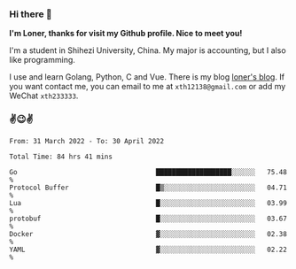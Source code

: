 ### Hi there 👋️

**I'm Loner, thanks for visit my Github profile. Nice to meet you!**

I'm a student in Shihezi University, China. My major is accounting, but I also like programming.

I use and learn Golang, Python, C and Vue. There is my blog [loner's blog](https://www.loner1024.top).  If you want contact me, you can email to me at `xth12138@gmail.com` or add my WeChat `xth233333`.

### ✌️😉✌️

<!--START_SECTION:waka-->

```text
From: 31 March 2022 - To: 30 April 2022

Total Time: 84 hrs 41 mins

Go                                   ███████████████████░░░░░░   75.48 %
Protocol Buffer                      █▒░░░░░░░░░░░░░░░░░░░░░░░   04.71 %
Lua                                  █░░░░░░░░░░░░░░░░░░░░░░░░   03.99 %
protobuf                             █░░░░░░░░░░░░░░░░░░░░░░░░   03.67 %
Docker                               ▓░░░░░░░░░░░░░░░░░░░░░░░░   02.38 %
YAML                                 ▓░░░░░░░░░░░░░░░░░░░░░░░░   02.22 %
```

<!--END_SECTION:waka-->



